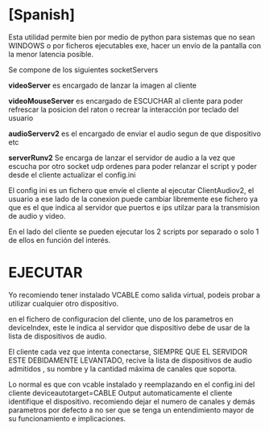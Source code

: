 # [Spanish]

Esta utilidad permite bien por medio de python para sistemas que no sean WINDOWS o por ficheros ejecutables exe, hacer un envío de la pantalla con la menor latencia posible.


Se compone de los siguientes socketServers

**videoServer** es encargado de lanzar la imagen al cliente

**videoMouseServer** es encargado de ESCUCHAR al cliente para poder refrescar la posicion del raton o recrear la interacción por teclado del usuario

**audioServerv2** es el encargado de enviar el audio segun de que dispositivo etc

**serverRunv2** Se encarga de lanzar el servidor de audio a la vez que escucha por otro socket udp ordenes para poder relanzar el script y poder desde el cliente actualizar el config.ini

El config ini es un fichero que envíe el cliente al ejecutar ClientAudiov2,
el usuario a ese lado de la conexion puede cambiar libremente ese fichero ya que es el que indica al servidor que puertos e ips utilzar para la transmision de audio y video.

En el lado del cliente se pueden ejecutar los 2 scripts por separado o solo 1 de ellos en función del interés.


# EJECUTAR

Yo recomiendo tener instalado VCABLE como salida virtual, podeis probar a utilizar cualquier otro dispositivo.

en el fichero de configuracion del cliente, uno de los parametros en deviceIndex, este le indica al servidor que dispositivo debe de usar de la lista de dispositivos de audio.

El cliente cada vez que intenta conectarse, SIEMPRE QUE EL SERVIDOR ESTE DEBIDAMENTE LEVANTADO, recive la lista de dispositivos de audio admitidos , su nombre y la cantidad máxima de canales que soporta.

Lo normal es que con vcable instalado y reemplazando en el config.ini del cliente deviceautotarget=CABLE Output automaticamente el cliente identifique el dispositivo. recomiendo dejar el numero de canales y demás parametros por defecto a no ser que se tenga un entendimiento mayor de su funcionamiento e implicaciones.
 


